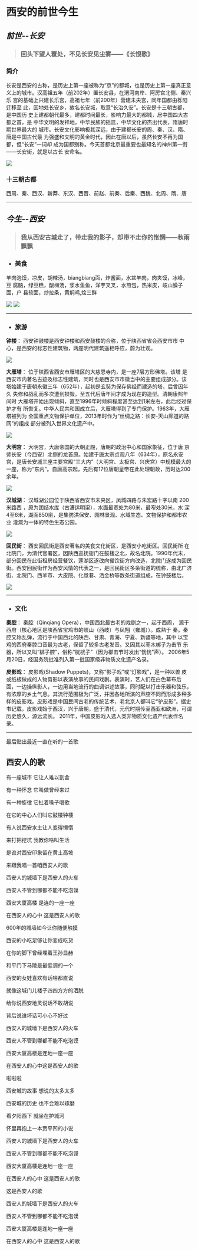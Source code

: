 # **西安的前世今生**

## *前世--长安*

> ### 回头下望人寰处，不见长安见尘雾——《长恨歌》             

### **简介**          
长安是西安的古称，是历史上第一座被称为“京”的都城，也是历史上第一座真正意
义上的城市。汉高祖五年（前202年）置长安县，在渭河南岸、阿房宫北侧、秦兴乐
宫的基础上兴建长乐宫，高祖七年（前200年）营建未央宫，同年国都由栎阳迁移至
此，因地处长安乡，故名长安城，取意“长治久安”。长安是十三朝古都，是中国历
史上建都朝代最多，建都时间最长，影响力最大的都城，居中国四大古都之首，是
中华文明的发祥地，中华民族的摇篮，中华文化的杰出代表，隋唐时期世界最大的
城市。长安文化影响极其深远，由于建都长安的周、秦、汉、隋、唐是中国古代最
为强盛和文明的黄金时代，因此在唐以后，虽然长安不再为国都，但“长安”一词却
成为国都别称。今天首都北京最重要也最知名的神州第一街——长安街，就是以古长
安命名。

![](https://gss3.bdstatic.com/-Po3dSag_xI4khGkpoWK1HF6hhy/baike/c0%3Dbaike220%2C5%2C5%2C220%2C73/sign=e9e7c508d7ca7bcb6976cf7ddf600006/11385343fbf2b21108fa7985ca8065380dd78e21.jpg)

### **十三朝古都**          
西周、秦、西汉、新莽、东汉、西晋、前赵、前秦、后秦、西魏、北周、隋、唐

---

## *今生--西安*

> ### 我从西安古城走了，带走我的影子，却带不走你的怅惘——秋雨飘飘

+ ### **美食**
羊肉泡馍，凉皮，胡辣汤，biangbiang面，炸酱面，水盆羊肉，肉夹馍，冰峰，豆
腐脑，绿豆糕，酸梅汤，浆水鱼鱼，洋芋叉叉，水煎包，热米皮，岐山臊子面，户
县软面，炒拉条，黄焖鸡,烩三鲜


![](images/images.jpg)
![](http://www.dingzhen.net/uploads/180326/1-1P326132S1295.jpg)


---

+ ### **旅游**
**钟楼**：  西安钟鼓楼是西安钟楼和西安鼓楼的合称，位于陕西省省会西安市市
中心，是西安的标志性建筑物，两座明代建筑遥相呼应，蔚为壮观。

![](images/u=1150434884,3304347645&fm=200&gp=0.jpg)

**大雁塔**： 位于陕西省西安市雁塔区的大慈恩寺内，是一座7层方形佛塔。该塔
是西安市内著名古迹及标志性建筑，同时也是西安市市徽当中的主要组成部分。该
塔始建于唐朝永徽三年（652年），起初是玄奘为保存佛经而建造的塔，后曾因年久
失修和战乱而多次遭到损毁，至五代后唐年间才成为现在的造型。清朝康熙年间时
大雁塔开始出现倾斜，直至1996年时倾斜程度甚至达到1米左右，此后经过保护才有
所恢复。中华人民共和国成立后，大雁塔得到了专门保护。1963年，大雁塔被列为
全国重点文物保护单位，2013年时作为“丝绸之路：长安-天山廊道的路网”的组成
部分被列入世界文化遗产中。

![](https://upload.wikimedia.org/wikipedia/commons/thumb/1/13/Giant_Wild_Goose_Pagoda.jpg/420px-Giant_Wild_Goose_Pagoda.jpg)

**大明宫**： 大明宫，大唐帝国的大朝正殿，唐朝的政治中心和国家象征，位于唐
京师长安（今西安）北侧的龙首原。始建于唐太宗贞观八年（634年），原名永安
宫，是唐长安城三座主要宫殿“三大内”（大明宫、太极宫、兴庆宫）中规模最大的
一座，称为“东内”。自唐高宗起，先后有17位唐朝皇帝在此处理朝政，历时达200
余年。

![](https://gss0.bdstatic.com/-4o3dSag_xI4khGkpoWK1HF6hhy/baike/c0%3Dbaike116%2C5%2C5%2C116%2C38/sign=e8f32fb4aec27d1eb12b33967abcc60b/d043ad4bd11373f0becef28fae0f4bfbfbed0428.jpg)

**汉城湖**： 汉城湖公园位于陕西省西安市未央区，凤城四路与朱宏路十字以南
200米路西 ，原为团结水库（古漕运明渠），水面最宽处为80米，最窄处30米，水
深4至6米，湖面850亩，是集防洪保安、园林景观、水域生态、文物保护和都市农业
灌溉为一体的特色生态公园。

![](https://gss2.bdstatic.com/-fo3dSag_xI4khGkpoWK1HF6hhy/baike/c0%3Dbaike116%2C5%2C5%2C116%2C38/sign=f15585cdad345982d187edc06d9d5ac8/8435e5dde71190ef104e8366ce1b9d16fcfa60d5.jpg)

**回民街**： 西安回民街是西安著名的美食文化街区，是西安小吃街区。回民街所
在北院门，为清代官署区，因陕西巡抚衙门在鼓楼之北，故名北院。1990年代末，
部分回民在此街租房经营餐饮，莲湖区遂改向餐饮街方向改造，北院门遂成为回民
街。西安回民街作为西安风情的代表之一，是回民街区多条街道的统称，由北广济
街、北院门、西羊市、大皮院、化觉巷、洒金桥等数条街道组成，在钟鼓楼后。

![](https://gss2.bdstatic.com/9fo3dSag_xI4khGkpoWK1HF6hhy/baike/c0%3Dbaike272%2C5%2C5%2C272%2C90/sign=55017da27fc6a7efad2ba0749c93c434/d009b3de9c82d1587eaf81cc890a19d8bc3e429a.jpg)

---

+ ### **文化**
**秦腔**： 秦腔（Qinqiang Opera），中国西北最古老的戏剧之一，起于西周，
源于西府（核心地区是陕西省宝鸡市的岐山（西岐）与凤翔（雍城））。成熟于
秦。秦腔又称乱弹，流行于中国西北的陕西、甘肃、青海、宁夏、新疆等地，其中
以宝鸡的西府秦腔口音最为古老，保留了较多古老发音。又因其以枣木梆子为击节
乐器，所以又叫“梆子腔”，俗称“桄桄子”（因为梆击节时发出“恍恍”声）。
2006年5月20日，经国务院批准列入第一批国家级非物质文化遗产名录。

**皮影戏**： 皮影戏(Shadow Puppets)，又称“影子戏”或“灯影戏”，是一种以兽
皮或纸板做成的人物剪影以表演故事的民间戏剧。表演时，艺人们在白色幕布后
面，一边操纵影人，一边用当地流行的曲调讲述故事，同时配以打击乐器和弦乐，
有浓厚的乡土气息。其流行范围极为广泛，并因各地所演的声腔不同而形成多种多
样的皮影戏。皮影戏是中国民间古老的传统艺术，老北京人都叫它“驴皮影”。据史
书记载，皮影戏始于西汉，兴于唐朝，盛于清代，元代时期传至西亚和欧洲，可谓
历史悠久，源远流长。
2011年，中国皮影戏入选人类非物质文化遗产代表作名录。

---

最后贴出最近一直在听的一首歌
## 西安人的歌
有一座城市 它让人难以割舍

有一种怀念 它叫做曾经来过

有一种旋律 它扯着嗓子唱歌

在它的中心人们叫它鼓楼钟楼

有人说西安水土让人变得懒惰

来打把挖坑 我教你啥叫生活

是谁对西安印象留在黄土高坡

来跟我唱一首咱西安人的歌

西安人的城墙下是西安人的火车

西安人不管到哪都不能不吃泡馍

西安大厦高楼 是连的一座一座

在西安人的心中 这是西安人的歌

600年的城墙如今让你随便触摸

西安的小吃足够让你变成吃货

在你的脚下曾经埋着王孙显赫

和平门下马陵是最低调的一个

西安的女娃喜欢有话啥都直说

就像这城门儿楼子四四方方的洒脱

给你说西安地灵说话不敢胡说

背后说谁坏话可小心不好过

西安人的城墙下是西安人的火车

西安人不管到哪都不能不吃泡馍

西安大厦高楼是连地一座一座

在西安人的心中这是西安人的歌

啦啦啦

西安城的故事 想说的太多太多

西安城的历史 也不会难以琢磨

看夕阳西下 就坐在护城河

怀里再抱上一本贾平凹的小说

西安人的城墙下是西安人的火车

西安人不管到哪都不能不吃泡馍

西安大厦高楼是连地一座一座

在西安人的心中 这是西安人的歌

这是西安人的歌

西安人的城墙下是西安人的火车

西安人不管到哪都不能不吃泡馍

西安大厦高楼是连地一座一座

在西安人的心中 这是西安人的歌